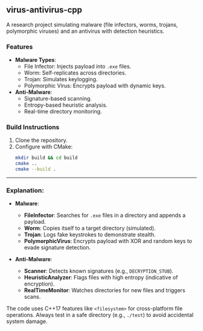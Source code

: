## virus-antivirus-cpp
A research project simulating malware (file infectors, worms, trojans, polymorphic viruses) and an antivirus with detection heuristics.

### Features
- **Malware Types**:
  - File Infector: Injects payload into `.exe` files.
  - Worm: Self-replicates across directories.
  - Trojan: Simulates keylogging.
  - Polymorphic Virus: Encrypts payload with dynamic keys.
- **Anti-Malware**:
  - Signature-based scanning.
  - Entropy-based heuristic analysis.
  - Real-time directory monitoring.

### Build Instructions
1. Clone the repository.
2. Configure with CMake:
   ```bash
   mkdir build && cd build
   cmake ..
   cmake --build .

---

### Explanation:
- **Malware**:
  - **FileInfector**: Searches for `.exe` files in a directory and appends a payload.
  - **Worm**: Copies itself to a target directory (simulated).
  - **Trojan**: Logs fake keystrokes to demonstrate stealth.
  - **PolymorphicVirus**: Encrypts payload with XOR and random keys to evade signature detection.
  
- **Anti-Malware**:
  - **Scanner**: Detects known signatures (e.g., `DECRYPTION_STUB`).
  - **HeuristicAnalyzer**: Flags files with high entropy (indicative of encryption).
  - **RealTimeMonitor**: Watches directories for new files and triggers scans.

The code uses C++17 features like `<filesystem>` for cross-platform file operations. Always test in a safe directory (e.g., `./test`) to avoid accidental system damage.